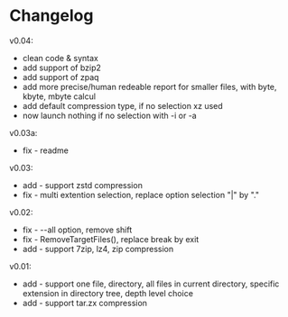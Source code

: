 # Changelog
v0.04:
* clean code & syntax
* add support of bzip2
* add support of zpaq
* add more precise/human redeable report for smaller files, with byte, kbyte, mbyte calcul
* add default compression type, if no selection xz used
* now launch nothing if no selection with -i or -a

v0.03a:
* fix - readme

v0.03:
* add - support zstd compression
* fix - multi extention selection, replace option selection "|" by "."

v0.02:
* fix - --all option, remove shift
* fix - RemoveTargetFiles(), replace break by exit
* add - support 7zip, lz4, zip compression

v0.01:
* add - support one file, directory, all files in current directory, specific extension in directory tree, depth level choice 
* add - support tar.zx compression
